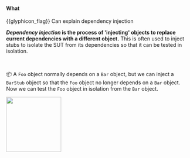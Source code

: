 <div id="title">

#### What

</div>

<span id="prereqs"></span>

<span id="outcomes">{{glyphicon_flag}} Can explain dependency injection</span>

<div id="body">

**_Dependency injection_ is the process of 'injecting' objects to replace current dependencies with a different object.** This is often used to inject <trigger trigger="click" for="modal:explainDi-stub">stubs</trigger> to isolate the <tooltip content="Software Under Test">SUT</tooltip> from its <tooltip content="objects it depends on">dependencies</tooltip> so that it can be tested in isolation. 

<modal large title="" id="modal:explainDi-stub">
  <include src="../../testingTypes/unitTesting/stubs/unit-inElsewhere-asFlat.md" boilerplate/>
</modal>

<tip-box> 

:package: A `Foo` object normally depends on a `Bar` object, but we can inject a `BarStub` object so that the `Foo` object no longer depends on a `Bar` object. Now we can test the `Foo` object in isolation from the `Bar` object.

<img src="{{baseUrl}}/testing/dependencyInjection/what/images/diagram.png" height="150" />

</tip-box>

</div>

<div id="extras">
</div>